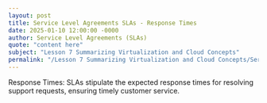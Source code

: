 ```yaml
---
layout: post
title: Service Level Agreements SLAs - Response Times
date: 2025-01-10 12:00:00 -0000
author: Service Level Agreements (SLAs)
quote: "content here"
subject: "Lesson 7 Summarizing Virtualization and Cloud Concepts"
permalink: "/Lesson 7 Summarizing Virtualization and Cloud Concepts/Service Level Agreements (SLAs)/Service Level Agreements SLAs - Response Times"
---
```


Response Times: SLAs stipulate the expected response times for resolving support requests, ensuring timely customer service.
